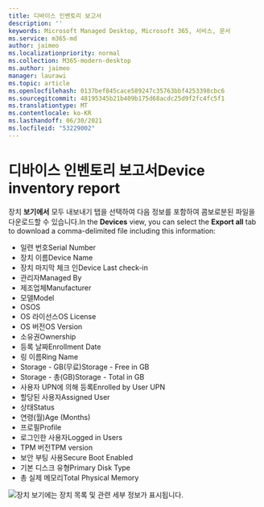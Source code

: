 ```yaml
---
title: 디바이스 인벤토리 보고서
description: ''
keywords: Microsoft Managed Desktop, Microsoft 365, 서비스, 문서
ms.service: m365-md
author: jaimeo
ms.localizationpriority: normal
ms.collection: M365-modern-desktop
ms.author: jaimeo
manager: laurawi
ms.topic: article
ms.openlocfilehash: 0137bef845cace589247c35763bbf4253398cbc6
ms.sourcegitcommit: 48195345b21b409b175d68acdc25d9f2fc4fc5f1
ms.translationtype: MT
ms.contentlocale: ko-KR
ms.lasthandoff: 06/30/2021
ms.locfileid: "53229002"
---
```

# <a name="device-inventory-report"></a><span data-ttu-id="389dd-103">디바이스 인벤토리 보고서</span><span class="sxs-lookup"><span data-stu-id="389dd-103">Device inventory report</span></span>

<span data-ttu-id="389dd-104">장치 **보기에서** 모두 내보내기  탭을 선택하여 다음 정보를 포함하여 콤보로분된 파일을 다운로드할 수 있습니다.</span><span class="sxs-lookup"><span data-stu-id="389dd-104">In the **Devices** view, you can select the **Export all** tab to download a comma-delimited file including this information:</span></span>

- <span data-ttu-id="389dd-105">일련 번호</span><span class="sxs-lookup"><span data-stu-id="389dd-105">Serial Number</span></span>
- <span data-ttu-id="389dd-106">장치 이름</span><span class="sxs-lookup"><span data-stu-id="389dd-106">Device Name</span></span>
- <span data-ttu-id="389dd-107">장치 마지막 체크 인</span><span class="sxs-lookup"><span data-stu-id="389dd-107">Device Last check-in</span></span>
- <span data-ttu-id="389dd-108">관리자</span><span class="sxs-lookup"><span data-stu-id="389dd-108">Managed By</span></span>
- <span data-ttu-id="389dd-109">제조업체</span><span class="sxs-lookup"><span data-stu-id="389dd-109">Manufacturer</span></span>
- <span data-ttu-id="389dd-110">모델</span><span class="sxs-lookup"><span data-stu-id="389dd-110">Model</span></span>
- <span data-ttu-id="389dd-111">OS</span><span class="sxs-lookup"><span data-stu-id="389dd-111">OS</span></span>
- <span data-ttu-id="389dd-112">OS 라이선스</span><span class="sxs-lookup"><span data-stu-id="389dd-112">OS License</span></span>
- <span data-ttu-id="389dd-113">OS 버전</span><span class="sxs-lookup"><span data-stu-id="389dd-113">OS Version</span></span>
- <span data-ttu-id="389dd-114">소유권</span><span class="sxs-lookup"><span data-stu-id="389dd-114">Ownership</span></span>
- <span data-ttu-id="389dd-115">등록 날짜</span><span class="sxs-lookup"><span data-stu-id="389dd-115">Enrollment Date</span></span>
- <span data-ttu-id="389dd-116">링 이름</span><span class="sxs-lookup"><span data-stu-id="389dd-116">Ring Name</span></span>
- <span data-ttu-id="389dd-117">Storage - GB(무료)</span><span class="sxs-lookup"><span data-stu-id="389dd-117">Storage - Free in GB</span></span>
- <span data-ttu-id="389dd-118">Storage - 총(GB)</span><span class="sxs-lookup"><span data-stu-id="389dd-118">Storage - Total in GB</span></span>
- <span data-ttu-id="389dd-119">사용자 UPN에 의해 등록</span><span class="sxs-lookup"><span data-stu-id="389dd-119">Enrolled by User UPN</span></span>
- <span data-ttu-id="389dd-120">할당된 사용자</span><span class="sxs-lookup"><span data-stu-id="389dd-120">Assigned User</span></span>
- <span data-ttu-id="389dd-121">상태</span><span class="sxs-lookup"><span data-stu-id="389dd-121">Status</span></span>
- <span data-ttu-id="389dd-122">연령(월)</span><span class="sxs-lookup"><span data-stu-id="389dd-122">Age (Months)</span></span>
- <span data-ttu-id="389dd-123">프로필</span><span class="sxs-lookup"><span data-stu-id="389dd-123">Profile</span></span>
- <span data-ttu-id="389dd-124">로그인한 사용자</span><span class="sxs-lookup"><span data-stu-id="389dd-124">Logged in Users</span></span>
- <span data-ttu-id="389dd-125">TPM 버전</span><span class="sxs-lookup"><span data-stu-id="389dd-125">TPM version</span></span>
- <span data-ttu-id="389dd-126">보안 부팅 사용</span><span class="sxs-lookup"><span data-stu-id="389dd-126">Secure Boot Enabled</span></span>
- <span data-ttu-id="389dd-127">기본 디스크 유형</span><span class="sxs-lookup"><span data-stu-id="389dd-127">Primary Disk Type</span></span>
- <span data-ttu-id="389dd-128">총 실제 메모리</span><span class="sxs-lookup"><span data-stu-id="389dd-128">Total Physical Memory</span></span>

![장치 보기에는 장치 목록 및 관련 세부 정보가 표시됩니다.](../../media/mmd-devices-view.png)
